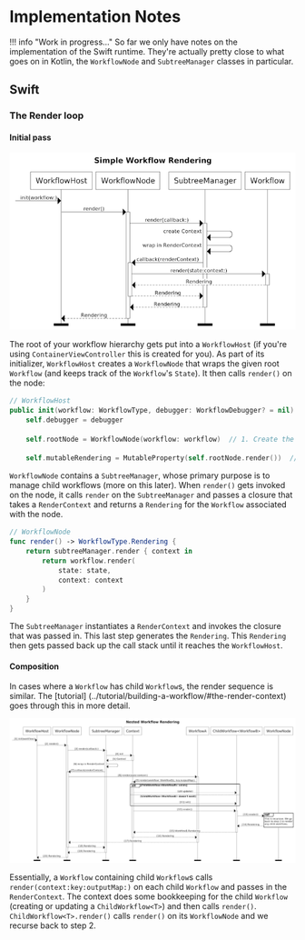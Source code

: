 # Implementation Notes

!!! info "Work in progress…"
    So far we only have notes on the implementation of the Swift runtime.
    They're actually pretty close to what goes on in Kotlin, the `WorkflowNode` and `SubtreeManager` classes in particular.

## Swift

### The Render loop

#### Initial pass

![workflow rendering sequence diagram](../images/swift/workflow_rendering.png)

The root of your workflow hierarchy gets put into a `WorkflowHost` (if you're using
`ContainerViewController` this is created for you). As part of its initializer, `WorkflowHost`
creates a `WorkflowNode` that wraps the given root `Workflow` (and keeps track of the `Workflow`'s
`State`). It then calls `render()` on the node:

```swift
// WorkflowHost
public init(workflow: WorkflowType, debugger: WorkflowDebugger? = nil) {
    self.debugger = debugger

    self.rootNode = WorkflowNode(workflow: workflow)  // 1. Create the node

    self.mutableRendering = MutableProperty(self.rootNode.render())  // 2. Call render()
```

`WorkflowNode` contains a `SubtreeManager`, whose primary purpose is to manage child workflows
(more on this later). When `render()` gets invoked on the node, it calls `render` on the
`SubtreeManager` and passes a closure that takes a `RenderContext` and returns a `Rendering` for
the `Workflow` associated with the node.

```swift
// WorkflowNode
func render() -> WorkflowType.Rendering {
    return subtreeManager.render { context in
        return workflow.render(
            state: state,
            context: context
        )
    }
}
```

The `SubtreeManager` instantiates a `RenderContext` and invokes the closure that was passed in.
This last step generates the `Rendering`. This `Rendering` then gets passed back up the call stack
until it reaches the `WorkflowHost`.

#### Composition

In cases where a `Workflow` has child `Workflow`s, the render sequence is similar. The [tutorial]
(../tutorial/building-a-workflow/#the-render-context) goes through this in more detail.

![nested workflow rendering sequence diagram](../images/swift/nested_workflow_rendering.png)

Essentially, a `Workflow` containing child `Workflow`s calls `render(context:key:outputMap:)` on
each child `Workflow` and passes in the `RenderContext`. The context does some bookkeeping for the
child `Workflow` (creating or updating a `ChildWorkflow<T>`) and then calls `render()`.
`ChildWorkflow<T>.render()` calls `render()` on its `WorkflowNode` and we recurse back to step 2.

